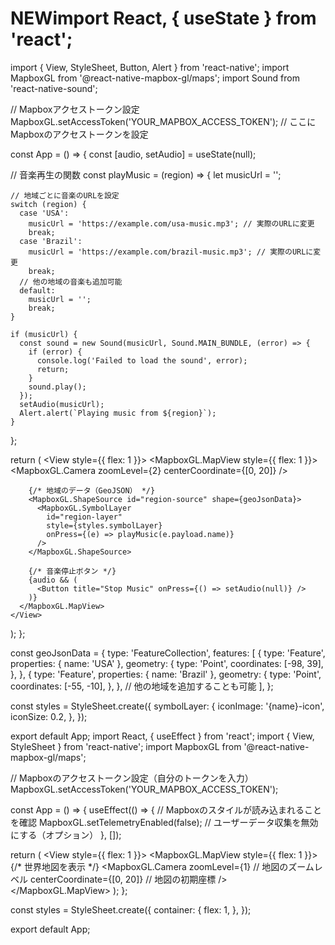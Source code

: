 # NEWimport React, { useState } from 'react';
import { View, StyleSheet, Button, Alert } from 'react-native';
import MapboxGL from '@react-native-mapbox-gl/maps';
import Sound from 'react-native-sound';

// Mapboxアクセストークン設定
MapboxGL.setAccessToken('YOUR_MAPBOX_ACCESS_TOKEN'); // ここにMapboxのアクセストークンを設定

const App = () => {
  const [audio, setAudio] = useState(null);

  // 音楽再生の関数
  const playMusic = (region) => {
    let musicUrl = '';
    
    // 地域ごとに音楽のURLを設定
    switch (region) {
      case 'USA':
        musicUrl = 'https://example.com/usa-music.mp3'; // 実際のURLに変更
        break;
      case 'Brazil':
        musicUrl = 'https://example.com/brazil-music.mp3'; // 実際のURLに変更
        break;
      // 他の地域の音楽も追加可能
      default:
        musicUrl = '';
        break;
    }

    if (musicUrl) {
      const sound = new Sound(musicUrl, Sound.MAIN_BUNDLE, (error) => {
        if (error) {
          console.log('Failed to load the sound', error);
          return;
        }
        sound.play();
      });
      setAudio(musicUrl);
      Alert.alert(`Playing music from ${region}`);
    }
  };

  return (
    <View style={{ flex: 1 }}>
      <MapboxGL.MapView style={{ flex: 1 }}>
        <MapboxGL.Camera zoomLevel={2} centerCoordinate={[0, 20]} />
        
        {/* 地域のデータ（GeoJSON） */}
        <MapboxGL.ShapeSource id="region-source" shape={geoJsonData}>
          <MapboxGL.SymbolLayer
            id="region-layer"
            style={styles.symbolLayer}
            onPress={(e) => playMusic(e.payload.name)}
          />
        </MapboxGL.ShapeSource>

        {/* 音楽停止ボタン */}
        {audio && (
          <Button title="Stop Music" onPress={() => setAudio(null)} />
        )}
      </MapboxGL.MapView>
    </View>
  );
};

const geoJsonData = {
  type: 'FeatureCollection',
  features: [
    {
      type: 'Feature',
      properties: { name: 'USA' },
      geometry: {
        type: 'Point',
        coordinates: [-98, 39],
      },
    },
    {
      type: 'Feature',
      properties: { name: 'Brazil' },
      geometry: {
        type: 'Point',
        coordinates: [-55, -10],
      },
    },
    // 他の地域を追加することも可能
  ],
};

const styles = StyleSheet.create({
  symbolLayer: {
    iconImage: '{name}-icon',
    iconSize: 0.2,
  },
});

export default App;
import React, { useEffect } from 'react';
import { View, StyleSheet } from 'react-native';
import MapboxGL from '@react-native-mapbox-gl/maps';

// Mapboxのアクセストークン設定（自分のトークンを入力）
MapboxGL.setAccessToken('YOUR_MAPBOX_ACCESS_TOKEN');

const App = () => {
  useEffect(() => {
    // Mapboxのスタイルが読み込まれることを確認
    MapboxGL.setTelemetryEnabled(false); // ユーザーデータ収集を無効にする（オプション）
  }, []);

  return (
    <View style={{ flex: 1 }}>
      <MapboxGL.MapView style={{ flex: 1 }}>
        {/* 世界地図を表示 */}
        <MapboxGL.Camera
          zoomLevel={1}  // 地図のズームレベル
          centerCoordinate={[0, 20]}  // 地図の初期座標
        />
      </MapboxGL.MapView>
    </View>
  );
};

const styles = StyleSheet.create({
  container: {
    flex: 1,
  },
});

export default App;